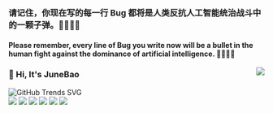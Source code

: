 ### 请记住，你现在写的每一行 Bug 都将是人类反抗人工智能统治战斗中的一颗子弹。🐱‍👤🐱‍👤
#### Please remember, every line of Bug you write now will be a bullet in the human fight against the dominance of artificial intelligence. 🐱‍👤🐱‍👤

<a href="#">
<img align="right" src="https://github-readme-stats.vercel.app/api?username=520MianXiangDuiXiang520&show_icons=true&hide_border=true&icon_color=586069&title_color=a0a9af">
</a>


### 👋 Hi, It's JuneBao

![GitHub Trends SVG](https://api.githubtrends.io/user/svg/520MianXiangDuiXiang520/langs?time_range=one_year&theme=classic)
<br>
![](https://img.shields.io/badge/-Python-3776AB?style=flat-square&logo=Python&logoColor=fff)
![](https://img.shields.io/badge/-Go-00ADD8?style=flat-square&logo=Go&logoColor=fff)
![](https://img.shields.io/badge/-Java-2496ED?style=flat-square&logo=java&logoColor=fff)
![](https://img.shields.io/badge/-Django-000000?style=flat-square&logo=Django&logoColor=fff)
![](https://img.shields.io/badge/-Docker-2496ED?style=flat-square&logo=Docker&logoColor=fff)
<a href="https://junebao.top"> <img src="https://img.shields.io/badge/Blog-JuneBlog-brightgreen" /></a>
